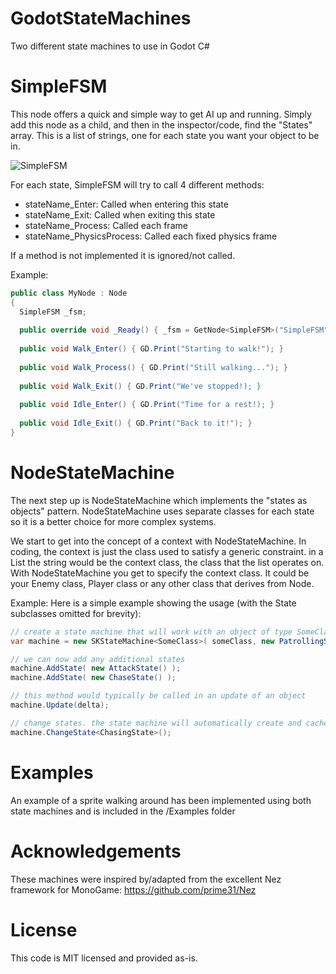 # GodotStateMachines

Two different state machines to use in Godot C#

# SimpleFSM

This node offers a quick and simple way to get AI up and running.  Simply add this node as a child, and then in the inspector/code, find the "States" array.  This is a list of strings, one for each state you want your object to be in.

![SimpleFSM](https://user-images.githubusercontent.com/61599196/151866978-86ec6ed3-edd8-4aeb-9ecb-788c02cb91f7.png)

For each state, SimpleFSM will try to call 4 different methods:
- stateName_Enter: Called when entering this state
- stateName_Exit: Called when exiting this state
- stateName_Process: Called each frame 
- stateName_PhysicsProcess: Called each fixed physics frame

If a method is not implemented it is ignored/not called.

Example:

```C#
public class MyNode : Node
{
  SimpleFSM _fsm;
  
  public override void _Ready() { _fsm = GetNode<SimpleFSM>("SimpleFSM"); }
  
  public void Walk_Enter() { GD.Print("Starting to walk!"); }
  
  public void Walk_Process() { GD.Print("Still walking..."); }
  
  public void Walk_Exit() { GD.Print("We've stopped!); }
  
  public void Idle_Enter() { GD.Print("Time for a rest!); }
  
  public void Idle_Exit() { GD.Print("Back to it!"); }
}
```
# NodeStateMachine

The next step up is NodeStateMachine which implements the "states as objects" pattern. NodeStateMachine uses separate classes for each state so it is a better choice for more complex systems.

We start to get into the concept of a context with NodeStateMachine. In coding, the context is just the class used to satisfy a generic constraint. in a List<string> the string would be the context class, the class that the list operates on. With NodeStateMachine you get to specify the context class. It could be your Enemy class, Player class or any other class that derives from Node.
  
Example:
Here is a simple example showing the usage (with the State subclasses omitted for brevity):

```C#
// create a state machine that will work with an object of type SomeClass as the focus with an initial state of PatrollingState
var machine = new SKStateMachine<SomeClass>( someClass, new PatrollingState() );

// we can now add any additional states
machine.AddState( new AttackState() );
machine.AddState( new ChaseState() );

// this method would typically be called in an update of an object
machine.Update(delta);

// change states. the state machine will automatically create and cache an instance of the class (in this case ChasingState)
machine.ChangeState<ChasingState>();
```

# Examples
  
An example of a sprite walking around has been implemented using both state machines and is included in the /Examples folder
  
# Acknowledgements

These machines were inspired by/adapted from the excellent Nez framework for MonoGame: https://github.com/prime31/Nez
  
# License
This code is MIT licensed and provided as-is.
